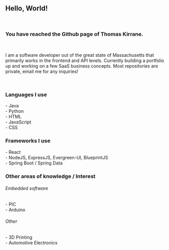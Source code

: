 <h2>Hello, World!</h2><br>
<h3>You have reached the Github page of Thomas Kirrane.</h3><br>
<p>I am a software developer out of the great state of Massachusetts that primarily works in the frontend and API levels. Currently building a portfolio up and working on a few SaaS business concepts. Most repositories are private, email me for any inquiries!</p><br>

<h3>Languages I use</h3>
 - Java<br>
 - Python<br>
 - HTML<br>
 - JavaScript<br>
 - CSS

<h3>Frameworks I use</h3>
 - React<br>
 - NodeJS, ExpressJS, Evergreen-UI, BlueprintJS<br>
 - Spring Boot / Spring Data

<h3>Other areas of knowledge / Interest</h3>
<h6>Embedded software</h6>
 - PIC<br>
 - Arduino<br>
<h6>Other</h6>
 - 3D Printing<br>
 - Automotive Electronics<br>

